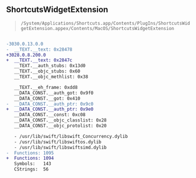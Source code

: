 ## ShortcutsWidgetExtension

> `/System/Applications/Shortcuts.app/Contents/PlugIns/ShortcutsWidgetExtension.appex/Contents/MacOS/ShortcutsWidgetExtension`

```diff

-3030.0.13.0.0
-  __TEXT.__text: 0x28478
+3028.0.8.200.0
+  __TEXT.__text: 0x2847c
   __TEXT.__auth_stubs: 0x13d0
   __TEXT.__objc_stubs: 0x60
   __TEXT.__objc_methlist: 0x38

   __TEXT.__eh_frame: 0xdd8
   __DATA_CONST.__auth_got: 0x9f0
   __DATA_CONST.__got: 0x410
-  __DATA_CONST.__auth_ptr: 0x9c0
+  __DATA_CONST.__auth_ptr: 0x9e0
   __DATA_CONST.__const: 0xc08
   __DATA_CONST.__objc_classlist: 0x28
   __DATA_CONST.__objc_protolist: 0x20

   - /usr/lib/swift/libswift_Concurrency.dylib
   - /usr/lib/swift/libswiftos.dylib
   - /usr/lib/swift/libswiftsimd.dylib
-  Functions: 1095
+  Functions: 1094
   Symbols:   143
   CStrings:  56
 

```
